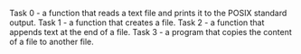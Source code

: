 Task 0 - a function that reads a text file and prints it to the POSIX standard output.
Task 1 -  a function that creates a file.
Task 2 - a function that appends text at the end of a file.
Task 3 - a program that copies the content of a file to another file.
